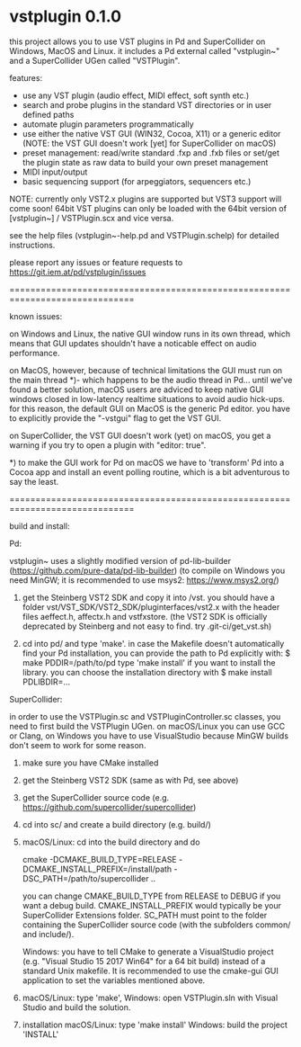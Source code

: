 vstplugin 0.1.0
==============================================================================

this project allows you to use VST plugins in Pd and SuperCollider on Windows, MacOS and Linux.
it includes a Pd external called "vstplugin~" and a SuperCollider UGen called "VSTPlugin".

features:
* use any VST plugin (audio effect, MIDI effect, soft synth etc.)
* search and probe plugins in the standard VST directories or in user defined paths
* automate plugin parameters programmatically
* use either the native VST GUI (WIN32, Cocoa, X11) or a generic editor
  (NOTE: the VST GUI doesn't work [yet] for SuperCollider on macOS)
* preset management: read/write standard .fxp and .fxb files or
  set/get the plugin state as raw data to build your own preset management
* MIDI input/output
* basic sequencing support (for arpeggiators, sequencers etc.)


NOTE: currently only VST2.x plugins are supported but VST3 support will come soon!
64bit VST plugins can only be loaded with the 64bit version of [vstplugin~] / VSTPlugin.scx and vice versa.

see the help files (vstplugin~-help.pd and VSTPlugin.schelp) for detailed instructions.

please report any issues or feature requests to https://git.iem.at/pd/vstplugin/issues

==============================================================================

known issues:

on Windows and Linux, the native GUI window runs in its own thread, which means
that GUI updates shouldn't have a noticable effect on audio performance.

on MacOS, however, because of technical limitations the GUI must run on
the main thread *)- which happens to be the audio thread in Pd...
until we've found a better solution, macOS users are adviced to keep native GUI
windows closed in low-latency realtime situations to avoid audio hick-ups.
for this reason, the default GUI on MacOS is the generic Pd editor.
you have to explicitly provide the "-vstgui" flag to get the VST GUI.

on SuperCollider, the VST GUI doesn't work (yet) on macOS, you get a warning if you try
to open a plugin with "editor: true".

*) to make the GUI work for Pd on macOS we have to 'transform' Pd into a Cocoa app
and install an event polling routine, which is a bit adventurous to say the least.

==============================================================================

build and install:

Pd:

vstplugin~ uses a slightly modified version of pd-lib-builder (https://github.com/pure-data/pd-lib-builder)
(to compile on Windows you need MinGW; it is recommended to use msys2: https://www.msys2.org/)

1) 	get the Steinberg VST2 SDK and copy it into /vst.
	you should have a folder vst/VST_SDK/VST2_SDK/pluginterfaces/vst2.x
	with the header files aeffect.h, affectx.h and vstfxstore.
	(the VST2 SDK is officially deprecated by Steinberg and not easy to find. try .git-ci/get_vst.sh)

2) 	cd into pd/ and type 'make'. in case the Makefile doesn't automatically find your Pd installation,
	you can provide the path to Pd explicitly with:
	$ make PDDIR=/path/to/pd
	type 'make install' if you want to install the library. you can choose the installation directory with
	$ make install PDLIBDIR=...
	
SuperCollider:

in order to use the VSTPlugin.sc and VSTPluginController.sc classes, you need to first build the VSTPlugin UGen.
on macOS/Linux you can use GCC or Clang, on Windows you have to use VisualStudio because MinGW builds don't seem to work for some reason.

1) 	make sure you have CMake installed
2) 	get the Steinberg VST2 SDK (same as with Pd, see above)
3) 	get the SuperCollider source code (e.g. https://github.com/supercollider/supercollider)
4) 	cd into sc/ and create a build directory (e.g. build/)
5) 	macOS/Linux: cd into the build directory and do

	cmake -DCMAKE_BUILD_TYPE=RELEASE -DCMAKE_INSTALL_PREFIX=/install/path -DSC_PATH=/path/to/supercollider ..
	
	you can change CMAKE_BUILD_TYPE from RELEASE to DEBUG if you want a debug build. 
	CMAKE_INSTALL_PREFIX would typically be your SuperCollider Extensions folder.
	SC_PATH must point to the folder containing the SuperCollider source code (with the subfolders common/ and include/).
	
	Windows: you have to tell CMake to generate a VisualStudio project (e.g. "Visual Studio 15 2017 Win64" for a 64 bit build) instead of a standard Unix makefile.
	It is recommended to use the cmake-gui GUI application to set the variables mentioned above.

6) 	macOS/Linux: type 'make', Windows: open VSTPlugin.sln with Visual Studio and build the solution.
7)	installation
	macOS/Linux: type 'make install'
	Windows: build the project 'INSTALL'
